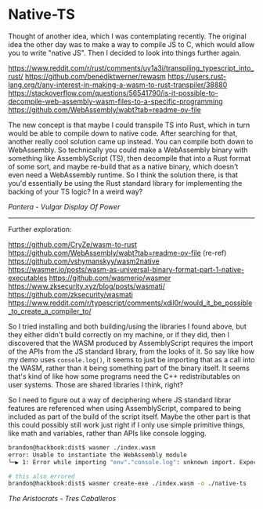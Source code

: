 # Native-TS

Thought of another idea, which I was contemplating recently. The original idea the other day was to make a way to compile JS to C, which would allow you to write "native JS". Then I decided to look into things further again.

https://www.reddit.com/r/rust/comments/uy1a3i/transpiling_typescript_into_rust/
https://github.com/benediktwerner/rewasm
https://users.rust-lang.org/t/any-interest-in-making-a-wasm-to-rust-transpiler/38880
https://stackoverflow.com/questions/56541790/is-it-possible-to-decompile-web-assembly-wasm-files-to-a-specific-programming
https://github.com/WebAssembly/wabt?tab=readme-ov-file

The new concept is that maybe I could transpile TS into Rust, which in turn would be able to compile down to native code. After searching for that, another really cool solution came up instead. You can compile both down to WebAssembly. So technically you could make a WebAssembly binary with something like AssemblyScript (TS), then decompile that into a Rust format of some sort, and maybe re-build that as a native binary, which doesn't even need a WebAssembly runtime. So I think the solution there, is that you'd essentially be using the Rust standard library for implementing the backing of your TS logic? In a weird way?

*Pantera - Vulgar Display Of Power*

---

Further exploration:

https://github.com/CryZe/wasm-to-rust
https://github.com/WebAssembly/wabt?tab=readme-ov-file (re-ref)
https://github.com/vshymanskyy/wasm2native
https://wasmer.io/posts/wasm-as-universal-binary-format-part-1-native-executables
https://github.com/wasmerio/wasmer
https://www.zksecurity.xyz/blog/posts/wasmati/
https://github.com/zksecurity/wasmati
https://www.reddit.com/r/typescript/comments/xdil0r/would_it_be_possible_to_create_a_compiler_to/

So I tried installing and both building/using the libraries I found above, but they either didn't build correctly on my machine, or if they did, then I discovered that the WASM produced by AssemblyScript requires the import of the APIs from the JS standard library, from the looks of it. So say like how my demo uses `console.log()`, it seems to just be importing that as a call into the WASM, rather than it being something part of the binary itself. It seems that's kind of like how some programs need the C++ redistributables on user systems. Those are shared libraries I think, right?

So I need to figure out a way of deciphering where JS standard librar features are referenced when using AssemblyScript, compared to being included as part of the build of the script itself. Maybe the other part is that this could possibly still work just right if I only use simple primitive things, like math and variables, rather than APIs like console logging.

```sh
brandon@hackbook:dist$ wasmer ./index.wasm
error: Unable to instantiate the WebAssembly module
╰─▶ 1: Error while importing "env"."console.log": unknown import. Expected Function(FunctionType { params: [I32], results: [] })

# this also errored
brandon@hackbook:dist$ wasmer create-exe ./index.wasm -o ./native-ts
```

*The Aristocrats - Tres Caballeros*